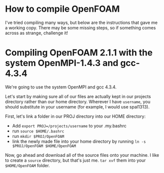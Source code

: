 # How to compile OpenFOAM

I've tried compiling many ways, but below are the instructions that gave me a working copy. There may be some missing steps, so if something comes across as strange, challenge it!

# Compiling OpenFOAM 2.1.1 with the system OpenMPI-1.4.3 and gcc-4.3.4

We're going to use the system OpenMPI and gcc 4.3.4. 

Let's start by making sure all of our files are actually kept in our projects directory rather than our home directory. Wherever I have `username`, you should substitute in your username (for example, I would use spal1313).

First, let's link a folder in our PROJ directory into our HOME directory:
-  Add `export PROJ=/projects/username` to your .my.bashrc
-  run `source $HOME/.bashrc`
-  run `mkdir $PROJ/OpenFOAM`
-  link the newly made file into your home directory by running `ln -s $PROJ/OpenFOAM $HOME/OpenFOAM`

Now, go ahead and download all of the source files onto your machine. I like to create a `source` directory, but that's just me. `tar xvf` them into your `$HOME/OpenFOAM` folder.

